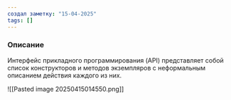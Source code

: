 ```yaml
---
создал заметку: "15-04-2025"
tags: []
---
```

### Описание
Интерфейс прикладного программирования (API) представляет собой список конструкторов и методов экземпляров с неформальным описанием действия каждого из них.

![[Pasted image 20250415014550.png]]